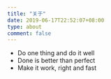 ```yaml
---
title: "关于"
date: 2019-06-17T22:52:07+08:00
type: about
comment: false
---
```


- Do one thing and do it well
- Done is better than perfect
- Make it work, right and fast